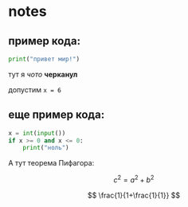 # notes

## пример кода:

```python
print("привет мир!")
```

тут я *чото* **черканул**

допустим `x = 6`

## еще пример кода:

```python
x = int(input())
if x >= 0 and x <= 0:
    print("ноль")
```

А тут теорема Пифагора:

$$
c^2=a^2+b^2
$$

$$
\frac{1}{1+\frac{1}{1}}
$$
